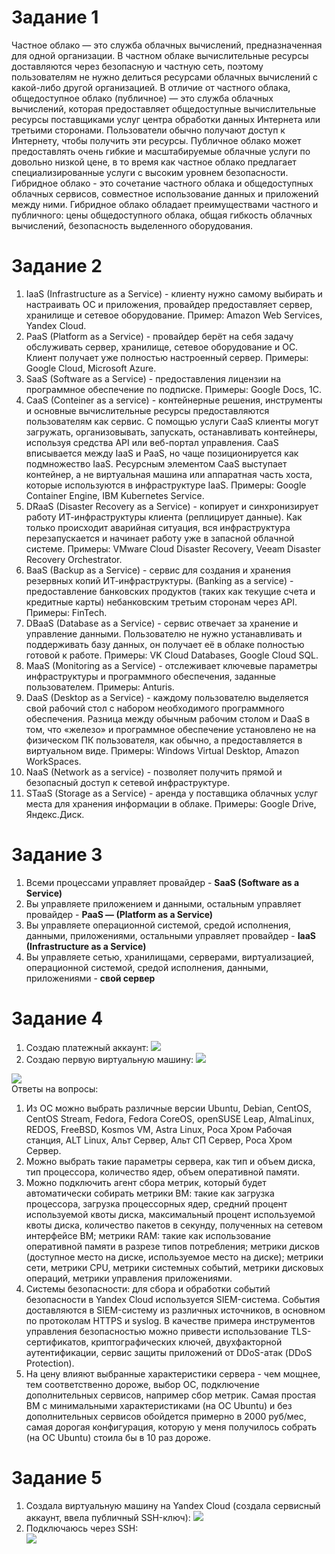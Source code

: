 # Задание 1
Частное облако — это служба облачных вычислений, предназначенная для одной организации. В частном облаке вычислительные ресурсы доставляются через безопасную и частную сеть, поэтому пользователям не нужно делиться ресурсами облачных вычислений с какой-либо другой организацией. В отличие от частного облака, общедоступное облако (публичное) — это служба облачных вычислений, которая предоставляет общедоступные вычислительные ресурсы поставщиками услуг центра обработки данных Интернета или третьими сторонами. Пользователи обычно получают доступ к Интернету, чтобы получить эти ресурсы. Публичное облако может предоставлять очень гибкие и масштабируемые облачные услуги по довольно низкой цене, в то время как частное облако предлагает специализированные услуги с высоким уровнем безопасности. Гибридное облако - это сочетание частного облака и общедоступных облачных сервисов, совместное использование данных и приложений между ними. Гибридное облако обладает преимуществами частного и публичного: цены общедоступного облака, общая гибкость облачных вычислений, безопасность выделенного оборудования.
# Задание 2
1. IaaS (Infrastructure as a Service) - клиенту нужно самому выбирать и настраивать ОС и приложения, провайдер предоставляет сервер, хранилище и сетевое оборудование. Пример: Amazon Web Services, Yandex Cloud.
2. PaaS (Platform as a Service) - провайдер берёт на себя задачу обслуживать сервер, хранилище, сетевое оборудование и ОС. Клиент получает уже полностью настроенный сервер. Примеры: Google Cloud, Microsoft Azure.
3. SaaS (Software as a Service) - предоставления лицензии на программное обеспечение по подписке. Примеры: Google Docs, 1С.
4. CaaS (Conteiner as a service) - контейнерные решения, инструменты и основные вычислительные ресурсы предоставляются пользователям как сервис. С помощью услуги CaaS клиенты могут загружать, организовывать, запускать, останавливать контейнеры, используя средства API или веб-портал управления. CaaS вписывается между IaaS и PaaS, но чаще позиционируется как подмножество IaaS. Ресурсным элементом CaaS выступает контейнер, а не виртуальная машина или аппаратная часть хоста, которые используются в инфраструктуре IaaS. Примеры: Google Container Engine, IBM Kubernetes Service.
5. DRaaS (Disaster Recovery as a Service) - копирует и синхронизирует работу ИТ-инфраструктуры клиента (реплицирует данные). Как только происходит аварийная ситуация, вся инфраструктура перезапускается и начинает работу уже в запасной облачной системе. Примеры: VMware Cloud Disaster Recovery, Veeam Disaster Recovery Orchestrator.
6. BaaS (Backup as a Service) - сервис для создания и хранения резервных копий ИТ-инфраструктуры.
(Banking as a service) - предоставление банковских продуктов (таких как текущие счета и кредитные карты) небанковским третьим сторонам через API. Примеры: FinTech.
8. DBaaS (Database as a Service) - сервис отвечает за хранение и управление данными. Пользователю не нужно устанавливать и поддерживать базу данных, он получает её в облаке полностью готовой к работе. Примеры: VK Cloud Databases, Google Cloud SQL.
9. MaaS (Monitoring as a Service) - отслеживает ключевые параметры инфраструктуры и программного обеспечения, заданные пользователем. Примеры: Anturis.
10. DaaS (Desktop as a Service) - каждому пользователю выделяется свой рабочий стол с набором необходимого программного обеспечения. Разница между обычным рабочим столом и DaaS в том, что «железо» и программное обеспечение установлено не на физическом ПК пользователя, как обычно, а предоставляется в виртуальном виде. Примеры: Windows Virtual Desktop, Amazon WorkSpaces.
11. NaaS (Network as a service) - позволяет получить прямой и безопасный доступ к сетевой инфраструктуре.
12. STaaS (Storage as a Service) - аренда у поставщика облачных услуг места для хранения информации в облаке. Примеры: Google Drive, Яндекс.Диск.
# Задание 3
1. Всеми процессами управляет провайдер - **SaaS (Software as a Service)**
2. Вы управляете приложением и данными, остальным управляет провайдер - **PaaS  ― (Platform as a Service)**
3. Вы управляете операционной системой, средой исполнения, данными, приложениями, остальными управляет провайдер - **IaaS (Infrastructure as a Service)**
4. Вы управляете сетью, хранилищами, серверами, виртуализацией, операционной системой, средой исполнения, данными, приложениями - **свой сервер**
# Задание 4
1. Создаю платежный аккаунт:
![](https://github.com/OlgaLesnykh/screenshots/blob/main/SVIRT_001.png)
2. Создаю первую виртуальную машину:
![](https://github.com/OlgaLesnykh/screenshots/blob/main/SVIRT_002.png)
    
![](https://github.com/OlgaLesnykh/screenshots/blob/main/SVIRT_003.png)   
Ответы на вопросы:    
1. Из ОС можно выбрать различные версии Ubuntu, Debian, CentOS, CentOS Stream, Fedora, Fedora CoreOS, openSUSE Leap, AlmaLinux, REDOS, 
FreeBSD, Kosmos VM, Astra Linux, Роса Хром Рабочая станция, ALT Linux, Альт Сервер, Альт СП Сервер, Роса Хром Сервер.
2. Можно выбрать такие параметры сервера, как тип и объем диска, тип процессора, количество ядер, объем оперативной памяти.
3. Можно подключить агент сбора метрик, который будет автоматически собирать метрики ВМ: такие как загрузка процессора, загрузка процессорных ядер,
средний процент используемой квоты диска, максимальный процент используемой квоты диска, количество пакетов в секунду, полученных на сетевом интерфейсе ВМ; метрики RAM:
такие как использование оперативной памяти в разрезе типов потребления; метрики дисков (доступное место на диске, используемое место на диске); метрики сети, метрики CPU,
метрики системных событий, метрики дисковых операций, метрики управления приложениями.    
4. Системы безопасности: для сбора и обработки событий безопасности в Yandex Cloud используется SIEM-система. 
События доставляются в SIEM-систему из различных источников, в основном по протоколам HTTPS и syslog. В качестве примера инструментов управления безопасностью можно привести
использование TLS-сертификатов, криптографических ключей, двухфакторной аутентификации, сервис защиты приложений от DDoS-атак (DDoS Protection).
5. На цену влияют выбранные характеристики сервера - чем мощнее, тем соответственно дороже, выбор ОС, подключение дополнительных сервисов, например сбор метрик. Самая простая ВМ
с минимальными характеристиками (на ОС Ubuntu) и без дополнительных сервисов обойдется примерно в 2000 руб/мес, самая дорогая конфигурация, которую у меня получилось собрать (на ОС Ubuntu) стоила бы в 10 раз дороже.
# Задание 5
1. Создала виртуальную машину на Yandex Cloud (создала сервисный аккаунт, ввела публичный SSH-ключ):
![](https://github.com/OlgaLesnykh/screenshots/blob/main/SVIRT_004.png)    
2. Подключаюсь через SSH:    
![](https://github.com/OlgaLesnykh/screenshots/blob/main/SVIRT_005.png)
